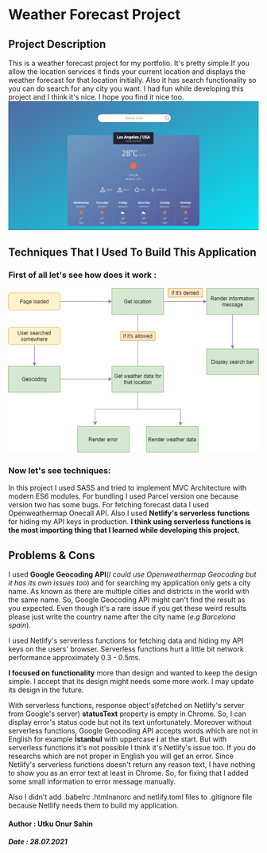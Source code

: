 # Weather Forecast Project

## Project Description
This is a weather forecast project for my portfolio. It's pretty simple.If you allow the location services it finds your current location and displays the weather forecast for that location initially. Also it has search functionality so you can do search for any city you want. I had fun while developing this project and I think it's nice. I hope you find it nice too.
<img src="src\images\weatherphoto.png">

## Techniques That I Used To Build This Application
### First of all let's see how does it work : 
<img src="src\images\weatherdiagram.png">

### Now let's see techniques: 
In this project I used SASS and tried to implement MVC Architecture with modern ES6 modules. For bundling I used Parcel version one because version two has some bugs. For fetching forecast data I used Openweathermap Onecall API. Also I used **Netlify's serverless functions** for hiding my API keys in production. **I think using serverless functions is the most importing thing that I learned while developing this project.**

## Problems & Cons
I used **Google Geocoding API**(*I could use Openweathermap Geocoding but it has its own issues too*) and for searching my application only gets a city name. As known as there are multiple cities and districts in the world with the same name. So, Google Geocoding API might can't find the result as you expected. Even though it's a rare issue if you get these weird results please just write the country name after the city name (*e.g Barcelona spain*).

I used Netlify's serverless functions for fetching data and hiding my API keys on the users' browser. Serverless functions hurt a little bit network performance approximately 0.3 - 0.5ms.

**I focused on functionality** more than design and wanted to keep the design simple. I accept that its design might needs some more work. I may update its design in the future.

With serverless functions, response object's(fetched on Netlify's server from Google's server) **statusText** property is empty in Chrome. So, I can display error's status code but not its text unfortunately. Moreover without serverless functions, Google Geocoding API accepts words which are not in English for example **İstanbul** with uppercase **i** at the start. But with serverless functions it's not possible I think it's Netlify's issue too. If you do researchs which are not proper in English you will get an error. Since Netlify's serverless functions doesn't return any reason text, I have nothing to show you as an error text at least in Chrome. So, for fixing that I added some small information to error message manually.

Also I didn't add .babelrc .htmlnanorc and netlify.toml files to .gitignore file because Netlify needs them to build my application.

#### Author : Utku Onur Sahin
##### Date : 28.07.2021